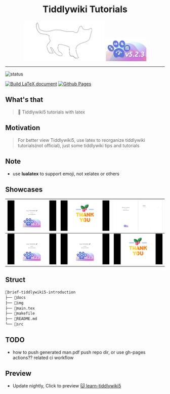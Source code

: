 <h1 align="center">Tiddlywiki Tutorials</h1>

<div align="center">

<img src="img/cat.svg" width=256 alt="cat"/>
<img src="img/logo.png" width=128/>

</div>

<hr>

<img src="https://img.shields.io/badge/Status-WIP-blueviolet.svg?style=flat-square&logo=Chakra-Ui&color=90E59A&logoColor=green" alt="status" >

[![Build LaTeX document](https://github.com/tiddly-gittly/brief-tiddlywiki5-introduction/actions/workflows/updatepdf.yml/badge.svg)](https://github.com/tiddly-gittly/brief-tiddlywiki5-introduction/actions/workflows/updatepdf.yml)
[![Github Pages](https://github.com/tiddly-gittly/brief-tiddlywiki5-introduction/actions/workflows/pages.yml/badge.svg)](https://github.com/tiddly-gittly/brief-tiddlywiki5-introduction/actions/workflows/pages.yml)

## What's that

> 🎊 Tiddlywiki5 tutorials with latex

## Motivation

> For better view Tiddlywiki5, use latex to reorganize tiddlywiki tutorials(not
> official), just some tiddlywiki tips and tutorials

## Note

- use **lualatex** to support emoji, not xelatex or others

## Showcases

| <img src="img/t1.png" align="bottom" width=256/> | <img src="img/t2.png" align="bottom" width=256/> | <img src="img/t3.png" align="bottom" width=256/> |
| :----------------------------------------------: | :----------------------------------------------: | ------------------------------------------------ |
| <img src="img/t1.png" align="bottom" width=256/> | <img src="img/t1.png" align="bottom" width=256/> | <img src="img/t2.png" align="bottom" width=256/> |

## Struct

```bash
📂brief-tiddlywiki5-introduction
├── 📂docs
├── 📂img
├── 📝main.tex
├── 📝makefile
├── 📝README.md
└── 📂src
```

## TODO

- how to push generated man.pdf push repo dir, or use gh-pages actions?? related
  ci workflow

## Preview

- Update nightly, Click to preview [🐱 learn-tiddlywiki5](https://github.com/tiddly-gittly/brief-tiddlywiki5-introduction/blob/gh-pages/learn-tiddlywiki5.pdf)
